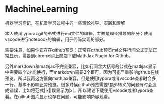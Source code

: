 # MachineLearning
机器学习笔记，在机器学习过程中的一些理论推导、实践和理解

本人使用typora+git的形式进行md文件的编辑，主要是理论推导的部分；使用vscode进行notebook的编辑，用于代码实现的部分。

需要注意，如果你正在在github预览：正常在github预览md文件行间公式无法正常显示，需要到chrome网上商店下载MathJax Plugin for Github。

另外markdown和mathjax不完全兼容，比如行间含大括号的公式在mathjax显示中需要四个\才能换行，而markdown需要2个即可，因为可能严重影响github在线预览，所以我再这方面向mathjax兼容，但是使用typora或者vscode查看时会多一行，基本不影响正常预览。很多时候github预览需要\额外转义的问题有时会造成错误，比如将范式||x||误显示为|x|，所以建议下载使用vscode或者typora查看。在github图片显示也存在问题，可能影响内容观看。

